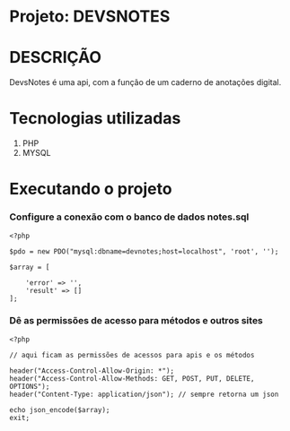 # Projeto: DEVSNOTES

# DESCRIÇÃO

DevsNotes é uma api, com a função de um caderno de anotações digital.

# Tecnologias utilizadas

1. PHP
2. MYSQL

# Executando o projeto

### Configure a conexão com o banco de dados notes.sql

``` 
<?php

$pdo = new PDO("mysql:dbname=devnotes;host=localhost", 'root', '');

$array = [

    'error' => '',
    'result' => []
];

```

### Dê as permissões de acesso para métodos e outros sites

``` 
<?php 

// aqui ficam as permissões de acessos para apis e os métodos

header("Access-Control-Allow-Origin: *");
header("Access-Control-Allow-Methods: GET, POST, PUT, DELETE, OPTIONS");
header("Content-Type: application/json"); // sempre retorna um json

echo json_encode($array);
exit;

``` 



